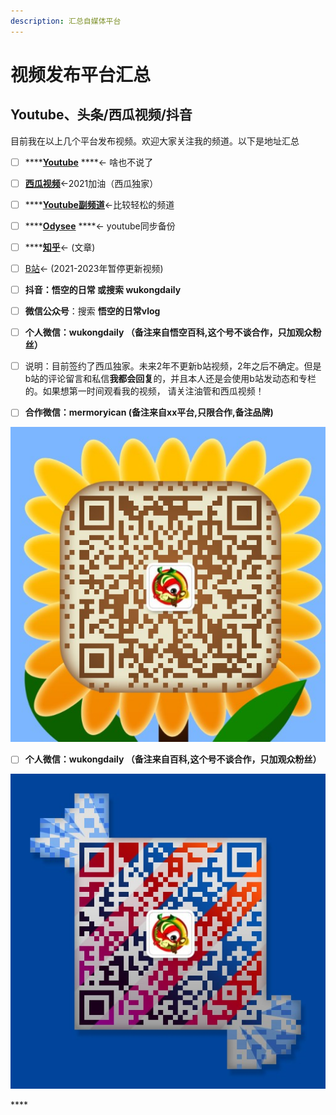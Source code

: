 ```yaml
---
description: 汇总自媒体平台
---
```


# 视频发布平台汇总

## Youtube、头条/西瓜视频/抖音

目前我在以上几个平台发布视频。欢迎大家关注我的频道。以下是地址汇总

* [ ] \*\*\*\*[**Youtube**](https://www.youtube.com/channel/UCii04BCvYIdQvshrdNDAcww) ****← 啥也不说了
* [ ] [**西瓜视频**](%20https://v.ixigua.com/JbAdbYy/)←2021加油（西瓜独家）
* [ ] \*\*\*\*[**Youtube副频道**](https://www.youtube.com/channel/UCC5aeW5iDd2oaM5S6HHaXew)←比较轻松的频道
* [ ] \*\*\*\*[**Odysee**](https://odysee.com/@%E7%9B%92%E5%AD%90%E7%B2%BE%E6%82%9F%E7%A9%BA:0) ****← youtube同步备份
* [ ] \*\*\*\*[**知乎**](%20https://www.zhihu.com/people/wu-kong-daily)← \(文章\)
* [ ] [B站](https://space.bilibili.com/250915741/dynamic)← \(2021-2023年暂停更新视频\)
* [ ] **抖音：悟空的日常 或搜索 wukongdaily**
* [ ] **微信公众号**：搜索 **悟空的日常vlog**
* [ ] **个人微信：wukongdaily （备注来自悟空百科,这个号不谈合作，只加观众粉丝）**
* [ ] 说明：目前签约了西瓜独家。未来2年不更新b站视频，2年之后不确定。但是b站的评论留言和私信**我都会回复**的，并且本人还是会使用b站发动态和专栏的。如果想第一时间观看我的视频，     请关注油管和西瓜视频！



* [ ] **合作微信：mermoryican    \(备注来自xx平台,只限合作,备注品牌\)**

![&#x4EC5;&#x9650;&#x5408;&#x4F5C; &#x4E0D;&#x95F2;&#x804A;](.gitbook/assets/161608975010_.pic_hd.jpg)

* [ ] **个人微信：wukongdaily （备注来自百科,这个号不谈合作，只加观众粉丝）**

![&#x4E2A;&#x4EBA;&#x5FAE;&#x4FE1; &#x4EC5;&#x9650;&#x89C2;&#x4F17; &#x4E0D;&#x8C08;&#x5408;&#x4F5C;](.gitbook/assets/441608974930_.pic_hd.jpg)

\*\*\*\*

